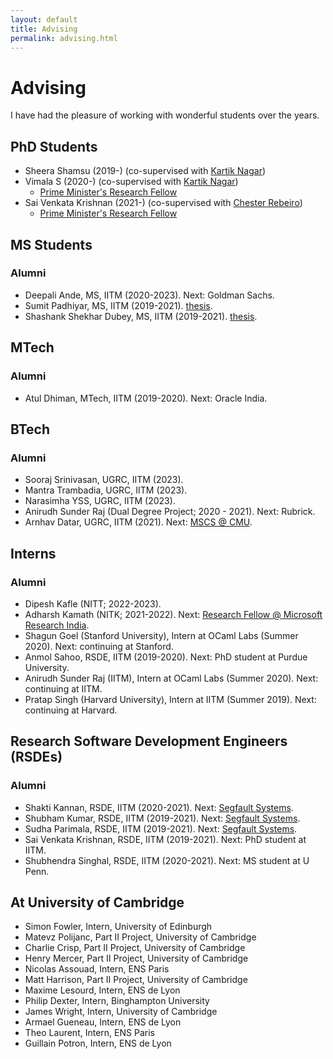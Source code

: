 ```yaml
---
layout: default
title: Advising
permalink: advising.html
---
```


# Advising

I have had the pleasure of working with wonderful students over the years.

## PhD Students

* Sheera Shamsu (2019-) (co-supervised with [Kartik Nagar](https://kartiknagar.github.io/))
* Vimala S (2020-) (co-supervised with [Kartik Nagar](https://kartiknagar.github.io/))
  + [Prime Minister's Research Fellow](https://pmrf.in/)
* Sai Venkata Krishnan (2021-) (co-supervised with [Chester Rebeiro](https://www.cse.iitm.ac.in/~chester/))
  + [Prime Minister's Research Fellow](https://pmrf.in/)

## MS Students

### Alumni

* Deepali Ande, MS, IITM (2020-2023). Next: Goldman Sachs.
* Sumit Padhiyar, MS, IITM (2019-2021). [thesis](papers/sumit_ms_thesis.pdf).
* Shashank Shekhar Dubey, MS, IITM (2019-2021). [thesis](papers/shashank_ms_thesis.pdf).

## MTech

### Alumni

* Atul Dhiman, MTech, IITM (2019-2020). Next: Oracle India.

## BTech

### Alumni

* Sooraj Srinivasan, UGRC, IITM (2023).
* Mantra Trambadia, UGRC, IITM (2023).
* Narasimha YSS, UGRC, IITM (2023).
* Anirudh Sunder Raj (Dual Degree Project; 2020 - 2021). Next: Rubrick. 
* Arnhav Datar, UGRC, IITM (2021). Next: [MSCS @ CMU](https://www.cs.cmu.edu/).

## Interns
 
### Alumni

* Dipesh Kafle (NITT; 2022-2023). 
* Adharsh Kamath (NITK; 2021-2022). Next: [Research Fellow @ Microsoft Research India](https://www.microsoft.com/en-us/research/lab/microsoft-research-india/).
* Shagun Goel (Stanford University), Intern at OCaml Labs (Summer 2020). Next: continuing at Stanford.
* Anmol Sahoo, RSDE, IITM (2019-2020). Next: PhD student at Purdue University.
* Anirudh Sunder Raj (IITM), Intern at OCaml Labs (Summer 2020). Next: continuing at IITM.
* Pratap Singh (Harvard University), Intern at IITM (Summer 2019). Next: continuing at Harvard.

## Research Software Development Engineers (RSDEs)

### Alumni

* Shakti Kannan, RSDE, IITM (2020-2021). Next: [Segfault Systems](https://segfault.systems).
* Shubham Kumar, RSDE, IITM (2019-2021). Next: [Segfault Systems](https://segfault.systems).
* Sudha Parimala, RSDE, IITM (2019-2021). Next: [Segfault Systems](https://segfault.systems).
* Sai Venkata Krishnan, RSDE, IITM (2019-2021). Next: PhD student at IITM.
* Shubhendra Singhal, RSDE, IITM (2020-2021). Next: MS student at U Penn. 

## At University of Cambridge

* Simon Fowler, Intern, University of Edinburgh
* Matevz Polijanc, Part II Project, University of Cambridge
* Charlie Crisp, Part II Project, University of Cambridge
* Henry Mercer, Part II Project, University of Cambridge
* Nicolas Assouad, Intern, ENS Paris
* Matt Harrison, Part II Project, University of Cambridge
* Maxime Lesourd, Intern, ENS de Lyon
* Philip Dexter, Intern, Binghampton University
* James Wright, Intern, University of Cambridge
* Armael Gueneau, Intern, ENS de Lyon
* Theo Laurent, Intern, ENS Paris
* Guillain Potron, Intern, ENS de Lyon

<br/>
